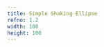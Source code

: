 ```yaml
---
title: Simple Shaking Ellipse
refno: 1.2
width: 100
height: 100
---
```


<script>
function setup(){

}

function draw(){
  ellipse(50 + random(-5,5),50 + random(-5,5),20,20);
}
</script>

